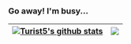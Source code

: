 ### Go away! I'm busy...

<!--
**KaloyanTs/KaloyanTs** is a ✨ _special_ ✨ repository because its `README.md` (this file) appears on your GitHub profile.

Here are some ideas to get you started:

- 🔭 I’m currently working on ...
- 🌱 I’m currently learning ...
- 👯 I’m looking to collaborate on ...
- 🤔 I’m looking for help with ...
- 💬 Ask me about ...
- 📫 How to reach me: ...
- 😄 Pronouns: ...
- ⚡ Fun fact: ...
-->


| <a href="https://github.com/anuraghazra/github-readme-stats"><img align="center" src="https://github-readme-stats.vercel.app/api?username=KaloyanTs&show_icons=true&include_all_commits=true&count_private=true&theme=dracula&hide_border=true" alt="Turist5's github stats" /></a> | <a href="https://github.com/anuraghazra/github-readme-stats"><img align="center" src="https://github-readme-stats.vercel.app/api/top-langs/?username=KaloyanTs&layout=compact&theme=dracula&hide_border=true" /></a> |
| ------------- | ------------- |


<!--
https://github-readme-stats.vercel.app/api?username=anuraghazra&show_icons=true&include_all_commits=true&theme=buefy&hide_border=true
https://github-readme-stats.vercel.app/api/top-langs/?username=anuraghazra&layout=compact&theme=buefy&hide_border=true
-->
